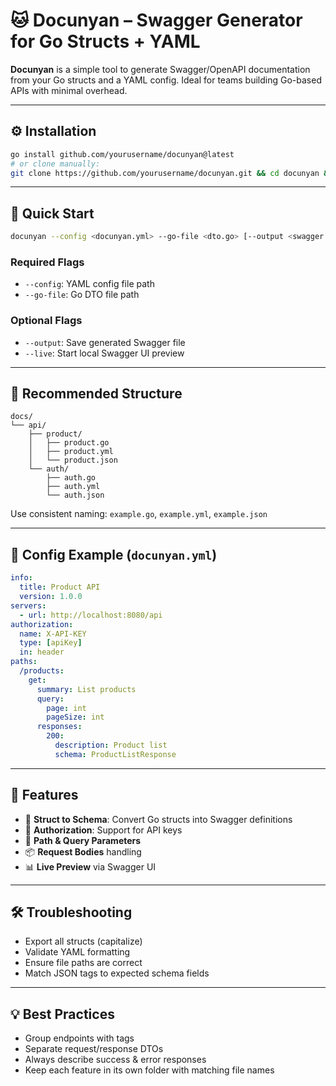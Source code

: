 # 🐱 Docunyan – Swagger Generator for Go Structs + YAML

**Docunyan** is a simple tool to generate Swagger/OpenAPI documentation from your Go structs and a YAML config. Ideal for teams building Go-based APIs with minimal overhead.

---

## ⚙️ Installation

```bash
go install github.com/yourusername/docunyan@latest
# or clone manually:
git clone https://github.com/yourusername/docunyan.git && cd docunyan && go install
```

---

## 🚀 Quick Start

```bash
docunyan --config <docunyan.yml> --go-file <dto.go> [--output <swagger.yaml>] [--live <swagger.yaml>]
```

### Required Flags
- `--config`: YAML config file path
- `--go-file`: Go DTO file path

### Optional Flags
- `--output`: Save generated Swagger file
- `--live`: Start local Swagger UI preview

---

## 📂 Recommended Structure

```
docs/
└── api/
    ├── product/
    │   ├── product.go
    │   ├── product.yml
    │   └── product.json
    └── auth/
        ├── auth.go
        ├── auth.yml
        └── auth.json
```

Use consistent naming: `example.go`, `example.yml`, `example.json`

---

## 📝 Config Example (`docunyan.yml`)

```yaml
info:
  title: Product API
  version: 1.0.0
servers:
  - url: http://localhost:8080/api
authorization:
  name: X-API-KEY
  type: [apiKey]
  in: header
paths:
  /products:
    get:
      summary: List products
      query:
        page: int
        pageSize: int
      responses:
        200:
          description: Product list
          schema: ProductListResponse
```

---

## 📌 Features

- 🔄 **Struct to Schema**: Convert Go structs into Swagger definitions
- 🔐 **Authorization**: Support for API keys
- 🔗 **Path & Query Parameters**
- 📦 **Request Bodies** handling
- 📊 **Live Preview** via Swagger UI

---

## 🛠 Troubleshooting

- Export all structs (capitalize)
- Validate YAML formatting
- Ensure file paths are correct
- Match JSON tags to expected schema fields

---

## 💡 Best Practices

- Group endpoints with tags
- Separate request/response DTOs
- Always describe success & error responses
- Keep each feature in its own folder with matching file names

